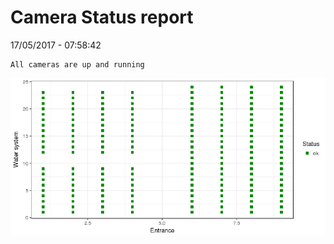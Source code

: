 Camera Status report
================
17/05/2017 - 07:58:42

    All cameras are up and running

![](camreport_files/figure-markdown_github/unnamed-chunk-2-1.png)
